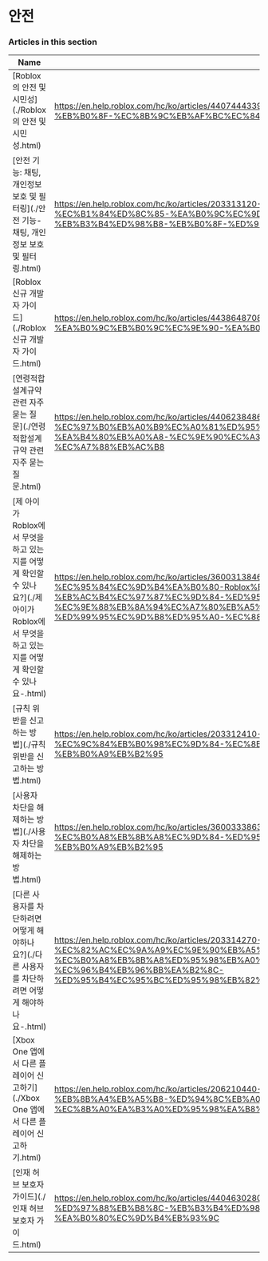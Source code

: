 # 안전  
### Articles in this section
Name|URL
-|-
[Roblox의 안전 및 시민성](./Roblox의 안전 및 시민성.html) |https://en.help.roblox.com/hc/ko/articles/4407444339348-Roblox%EC%9D%98-%EC%95%88%EC%A0%84-%EB%B0%8F-%EC%8B%9C%EB%AF%BC%EC%84%B1
[안전 기능: 채팅, 개인정보 보호 및 필터링](./안전 기능- 채팅, 개인정보 보호 및 필터링.html) |https://en.help.roblox.com/hc/ko/articles/203313120-%EC%95%88%EC%A0%84-%EA%B8%B0%EB%8A%A5-%EC%B1%84%ED%8C%85-%EA%B0%9C%EC%9D%B8%EC%A0%95%EB%B3%B4-%EB%B3%B4%ED%98%B8-%EB%B0%8F-%ED%95%84%ED%84%B0%EB%A7%81
[Roblox 신규 개발자 가이드](./Roblox 신규 개발자 가이드.html) |https://en.help.roblox.com/hc/ko/articles/4438648708756-Roblox-%EC%8B%A0%EA%B7%9C-%EA%B0%9C%EB%B0%9C%EC%9E%90-%EA%B0%80%EC%9D%B4%EB%93%9C
[연령적합설계규약 관련 자주 묻는 질문](./연령적합설계규약 관련 자주 묻는 질문.html) |https://en.help.roblox.com/hc/ko/articles/4406238486676-%EC%97%B0%EB%A0%B9%EC%A0%81%ED%95%A9%EC%84%A4%EA%B3%84%EA%B7%9C%EC%95%BD-%EA%B4%80%EB%A0%A8-%EC%9E%90%EC%A3%BC-%EB%AC%BB%EB%8A%94-%EC%A7%88%EB%AC%B8
[제 아이가 Roblox에서 무엇을 하고 있는지를 어떻게 확인할 수 있나요?](./제 아이가 Roblox에서 무엇을 하고 있는지를 어떻게 확인할 수 있나요-.html) |https://en.help.roblox.com/hc/ko/articles/360031384652-%EC%A0%9C-%EC%95%84%EC%9D%B4%EA%B0%80-Roblox%EC%97%90%EC%84%9C-%EB%AC%B4%EC%97%87%EC%9D%84-%ED%95%98%EA%B3%A0-%EC%9E%88%EB%8A%94%EC%A7%80%EB%A5%BC-%EC%96%B4%EB%96%BB%EA%B2%8C-%ED%99%95%EC%9D%B8%ED%95%A0-%EC%88%98-%EC%9E%88%EB%82%98%EC%9A%94-
[규칙 위반을 신고하는 방법](./규칙 위반을 신고하는 방법.html) |https://en.help.roblox.com/hc/ko/articles/203312410-%EA%B7%9C%EC%B9%99-%EC%9C%84%EB%B0%98%EC%9D%84-%EC%8B%A0%EA%B3%A0%ED%95%98%EB%8A%94-%EB%B0%A9%EB%B2%95
[사용자 차단을 해제하는 방법](./사용자 차단을 해제하는 방법.html) |https://en.help.roblox.com/hc/ko/articles/360033386312-%EC%82%AC%EC%9A%A9%EC%9E%90-%EC%B0%A8%EB%8B%A8%EC%9D%84-%ED%95%B4%EC%A0%9C%ED%95%98%EB%8A%94-%EB%B0%A9%EB%B2%95
[다른 사용자를 차단하려면 어떻게 해야하나요?](./다른 사용자를 차단하려면 어떻게 해야하나요-.html) |https://en.help.roblox.com/hc/ko/articles/203314270-%EB%8B%A4%EB%A5%B8-%EC%82%AC%EC%9A%A9%EC%9E%90%EB%A5%BC-%EC%B0%A8%EB%8B%A8%ED%95%98%EB%A0%A4%EB%A9%B4-%EC%96%B4%EB%96%BB%EA%B2%8C-%ED%95%B4%EC%95%BC%ED%95%98%EB%82%98%EC%9A%94-
[Xbox One 앱에서 다른 플레이어 신고하기](./Xbox One 앱에서 다른 플레이어 신고하기.html) |https://en.help.roblox.com/hc/ko/articles/206210440-Xbox-One-%EC%95%B1%EC%97%90%EC%84%9C-%EB%8B%A4%EB%A5%B8-%ED%94%8C%EB%A0%88%EC%9D%B4%EC%96%B4-%EC%8B%A0%EA%B3%A0%ED%95%98%EA%B8%B0
[인재 허브 보호자 가이드](./인재 허브 보호자 가이드.html) |https://en.help.roblox.com/hc/ko/articles/4404630280980-%EC%9D%B8%EC%9E%AC-%ED%97%88%EB%B8%8C-%EB%B3%B4%ED%98%B8%EC%9E%90-%EA%B0%80%EC%9D%B4%EB%93%9C
